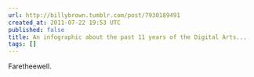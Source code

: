 ```yaml
---
url: http://billybrown.tumblr.com/post/7930189491
created_at: 2011-07-22 19:53 UTC
published: false
title: An infographic about the past 11 years of the Digital Arts...
tags: []
---
```


Faretheewell.
